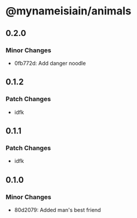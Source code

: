 # @mynameisiain/animals

## 0.2.0

### Minor Changes

- 0fb772d: Add danger noodle

## 0.1.2

### Patch Changes

- idfk

## 0.1.1

### Patch Changes

- idfk

## 0.1.0

### Minor Changes

- 80d2079: Added man's best friend
